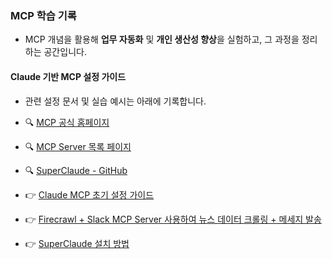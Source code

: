 ### MCP 학습 기록

- MCP 개념을 활용해 **업무 자동화** 및 **개인 생산성 향상**을 실험하고, 그 과정을 정리하는 공간입니다.

#### Claude 기반 MCP 설정 가이드
- 관련 설정 문서 및 실습 예시는 아래에 기록합니다.


- 🔍 [MCP 공식 홈페이지](https://modelcontextprotocol.io/quickstart/user)
- 🔍 [MCP Server 목록 페이지](https://github.com/modelcontextprotocol/servers/tree/main)
- 🔍 [SuperClaude - GitHub](https://github.com/SuperClaude-Org/SuperClaude_Framework)


- 👉 [Claude MCP 초기 설정 가이드](https://woo2002525.tistory.com/3)
- 👉 [Firecrawl + Slack MCP Server 사용하여 뉴스 데이터 크롤링 + 메세지 발송](https://woo2002525.tistory.com/4)
- 👉 [SuperClaude 설치 방법](https://woo2002525.tistory.com/5)